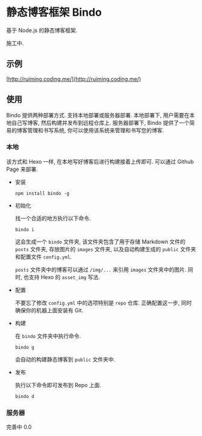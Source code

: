 # 静态博客框架 Bindo

基于 Node.js 的静态博客框架.

施工中.

## 示例

[http://ruiming.coding.me/](http://ruiming.coding.me/)

## 使用

Bindo 提供两种部署方式. 支持本地部署或服务器部署. 本地部署下, 用户需要在本地自己写博客, 然后构建并发布到远程仓库上. 服务器部署下, Bindo 提供了一个简易的博客管理和书写系统, 你可以使用该系统来管理和书写您的博客.

### 本地

该方式和 Hexo 一样, 在本地写好博客后进行构建接着上传即可. 可以通过 Github Page 来部署.

- 安装

  ```
  npm install bindo -g
  ```

- 初始化

  找一个合适的地方执行以下命令.

  ```
  bindo i
  ```

  这会生成一个 `bindo` 文件夹, 该文件夹包含了用于存储 Markdown 文件的 `posts` 文件夹, 存放图片的 `images` 文件夹, 以及自动构建生成的 `public` 文件夹和配置文件 `config.yml`.

  `posts` 文件夹中的博客可以通过 `/img/...` 来引用 `images` 文件夹中的图片. 同时, 也支持 Hexo 的 `asset_img` 写法.

- 配置

  不要忘了修改 `config.yml` 中的选项特别是 `repo` 仓库. 正确配置这一步, 同时确保你的机器上面安装有 Git.

- 构建

  在 `bindo` 文件夹中执行命令.

  ```
  bindo g
  ```

  会自动的构建静态博客到 `public` 文件夹中.

- 发布

  执行以下命令即可发布到 Repo 上面.

  ```
  bindo d
  ```
  
### 服务器

完善中 0.0
